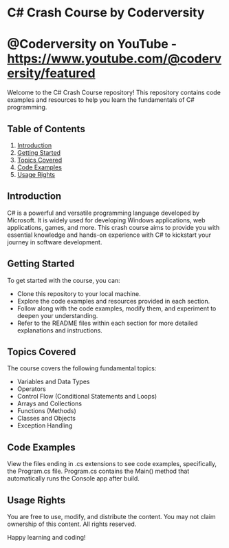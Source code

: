 # C# Crash Course by Coderversity
# @Coderversity on YouTube - https://www.youtube.com/@coderversity/featured

Welcome to the C# Crash Course repository! This repository contains code examples and resources to help you learn the fundamentals of C# programming.

## Table of Contents

1. [Introduction](#introduction)
2. [Getting Started](#getting-started)
3. [Topics Covered](#topics-covered)
4. [Code Examples](#code-examples)
5. [Usage Rights](#usage-rights)

## Introduction

C# is a powerful and versatile programming language developed by Microsoft. It is widely used for developing Windows applications, web applications, games, and more. This crash course aims to provide you with essential knowledge and hands-on experience with C# to kickstart your journey in software development.

## Getting Started

To get started with the course, you can:

- Clone this repository to your local machine.
- Explore the code examples and resources provided in each section.
- Follow along with the code examples, modify them, and experiment to deepen your understanding.
- Refer to the README files within each section for more detailed explanations and instructions.

## Topics Covered

The course covers the following fundamental topics:

- Variables and Data Types
- Operators
- Control Flow (Conditional Statements and Loops)
- Arrays and Collections
- Functions (Methods)
- Classes and Objects
- Exception Handling

## Code Examples

View the files ending in .cs extensions to see code examples, specifically, the Program.cs file. Program.cs contains the Main() method that automatically runs the Console app after build.

## Usage Rights

You are free to use, modify, and distribute the content. You may not claim ownership of this content. All rights reserved.

Happy learning and coding!
